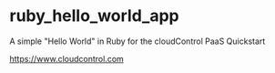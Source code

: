 ruby_hello_world_app
====================

A simple "Hello World" in Ruby for the cloudControl PaaS Quickstart

https://www.cloudcontrol.com
